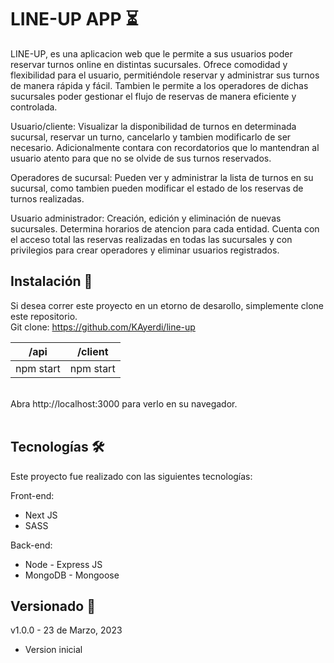# LINE-UP APP :hourglass_flowing_sand:

LINE-UP, es una aplicacion web que le permite a sus usuarios poder reservar turnos online en distintas sucursales.
Ofrece comodidad y flexibilidad para el usuario, permitiéndole reservar y administrar sus turnos de manera rápida y fácil. Tambien le permite a los operadores de dichas sucursales poder gestionar el flujo de reservas de manera eficiente y controlada.

Usuario/cliente: Visualizar la disponibilidad de turnos en determinada sucursal, reservar un turno, cancelarlo y tambien modificarlo de ser necesario. Adicionalmente contara con recordatorios que lo mantendran al usuario atento para que no se olvide de sus turnos reservados.

Operadores de sucursal: Pueden ver y administrar la lista de turnos en su sucursal, como tambien pueden modificar el estado de los reservas de turnos realizadas.

Usuario administrador: Creación, edición y eliminación de nuevas sucursales. Determina horarios de atencion para cada entidad. Cuenta con el acceso total las reservas realizadas en todas las sucursales y con privilegios para crear operadores y eliminar usuarios registrados.

## Instalación 🔧

Si desea correr este proyecto en un etorno de desarollo, simplemente clone este repositorio.
<br>
Git clone: https://github.com/KAyerdi/line-up

| /api      | /client   |
| --------- | --------- |
| npm start | npm start |

<br>
Abra http://localhost:3000 para verlo en su navegador.
<br>
<br>

## Tecnologías 🛠️

Este proyecto fue realizado con las siguientes tecnologías:

Front-end:

<ul>
<li>Next JS</li>
<li>SASS</li>
</ul>

Back-end:

<ul>
<li>Node - Express JS</li>
<li>MongoDB - Mongoose</li>
</ul>

## Versionado 📝

v1.0.0 - 23 de Marzo, 2023

<ul>
<li>Version inicial</li>
</ul>


